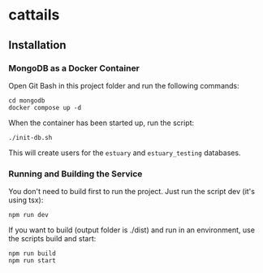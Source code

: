 # cattails

## Installation

### MongoDB as a Docker Container

Open Git Bash in this project folder and run the following commands:

```
cd mongodb
docker compose up -d
```

When the container has been started up, run the script:

```
./init-db.sh
```

This will create users for the `estuary` and `estuary_testing` databases.

### Running and Building the Service

You don't need to build first to run the project. Just run the script dev (it's using tsx):

```
npm run dev
```

If you want to build (output folder is ./dist) and run in an environment, use the scripts build and start:

```
npm run build
npm run start
```
